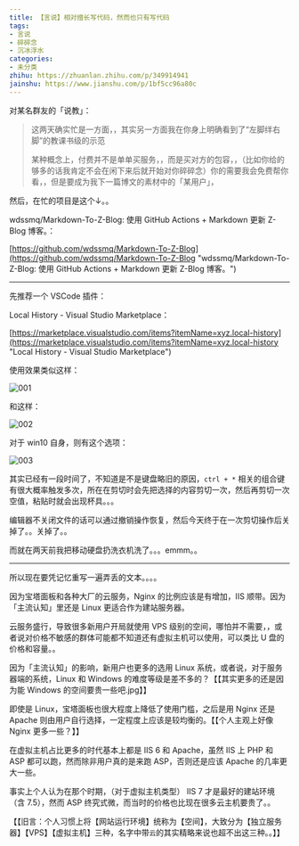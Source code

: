 ```yaml
---
title: 【言说】相对擅长写代码，然而也只有写代码
tags:
- 言说
- 碎碎念
- 沉冰浮水
categories:
- 未分类
zhihu: https://zhuanlan.zhihu.com/p/349914941
jainshu: https://www.jianshu.com/p/1bf5cc96a80c
---
```


对某名群友的「说教」：

> 这两天确实忙是一方面，，其实另一方面我在你身上明确看到了“左脚绊右脚”的教课书级的示范
>
> 某种概念上，付费并不是单单买服务，，而是买对方的包容，，（比如你给的够多的话我肯定不会在闲下来后就开始对你碎碎念）你的需要我会免费帮你看，，但是要成为我下一篇博文的素材中的「某用户」，

<!--more-->

然后，在忙的项目是这个↓。。

wdssmq/Markdown-To-Z-Blog: 使用 GitHub Actions + Markdown 更新 Z-Blog 博客。：

[https://github.com/wdssmq/Markdown-To-Z-Blog](https://github.com/wdssmq/Markdown-To-Z-Blog "wdssmq/Markdown-To-Z-Blog: 使用 GitHub Actions + Markdown 更新 Z-Blog 博客。")

---

先推荐一个 VSCode 插件：

Local History - Visual Studio Marketplace：

[https://marketplace.visualstudio.com/items?itemName=xyz.local-history](https://marketplace.visualstudio.com/items?itemName=xyz.local-history "Local History - Visual Studio Marketplace")

使用效果类似这样：

<!-- ![001.png](001.png "001.png") -->
![001](https://i.loli.net/2021/02/04/YRgeoW1y4vq8n7A.png "001")

和这样：

<!-- ![002.png](002.png "002.png") -->
![002](https://i.loli.net/2021/02/04/vyepCMhr5uYOZKN.png "002")

对于 win10 自身，则有这个选项：

<!-- ![003.png](003.png "003.png") -->
![003](https://i.loli.net/2021/02/04/Y3bIjMCorUEAkZB.png "003")

其实已经有一段时间了，不知道是不是键盘略旧的原因，`ctrl + *` 相关的组合键有很大概率触发多次，所在在剪切时会先把选择的内容剪切一次，然后再剪切一次空值，粘贴时就会出现杯具。。。

编辑器不关闭文件的话可以通过撤销操作恢复，然后今天终于在一次剪切操作后关掉了。。关掉了。。

而就在两天前我把移动硬盘扔洗衣机洗了。。。emmm。。

---

所以现在要凭记忆重写一遍弄丢的文本。。。。

因为宝塔面板和各种大厂的云服务，Nginx 的比例应该是有增加，IIS 顺带。因为「主流认知」里还是 Linux 更适合作为建站服务器。

云服务盛行，导致很多新用户开局就使用 VPS 级别的空间，哪怕并不需要，，或者说对价格不敏感的群体可能都不知道还有虚拟主机可以使用，可以类比 U 盘的价格和容量。。

因为「主流认知」的影响，新用户也更多的选用 Linux 系统，或者说，对于服务器端的系统，Linux 和 Windows 的难度等级是差不多的？【【其实更多的还是因为能 Windows 的空间要贵一些吧.jpg】】

即使是 Linux，宝塔面板也很大程度上降低了使用门槛，之后是用 Nginx 还是 Apache 则由用户自行选择，一定程度上应该是较均衡的。【【个人主观上好像 Nginx 更多一些？】】

在虚拟主机占比更多的时代基本上都是 IIS 6 和 Apache，虽然 IIS 上 PHP 和 ASP 都可以跑，然而除非用户真的是来跑 ASP，否则还是应该 Apache 的几率更大一些。

事实上个人认为在那个时期，（对于虚拟主机类型） IIS 7 才是最好的建站环境（含 7.5），然而 ASP 终究式微，而当时的价格也比现在很多云主机要贵了。。

【【旧言：个人习惯上将【网站运行环境】统称为【空间】，大致分为【独立服务器】【VPS】【虚拟主机】三种，名字中带`云`的其实精略来说也超不出这三种。。】】
